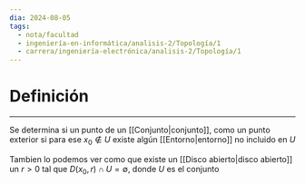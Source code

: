 ```yaml
---
dia: 2024-08-05
tags:
  - nota/facultad
  - ingeniería-en-informática/analisis-2/Topología/1
  - carrera/ingeniería-electrónica/analisis-2/Topología/1
---
```

# Definición
---
Se determina si un punto de un [[Conjunto|conjunto]], como un punto exterior si para ese $x_0 \notin U$ existe algún [[Entorno|entorno]] no incluido en $U$

Tambien lo podemos ver como que existe un [[Disco abierto|disco abierto]] un $r > 0$ tal que $D(x_0, r) \cap U = \emptyset$, donde $U$ es el conjunto